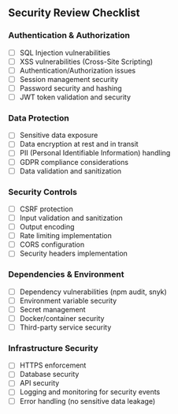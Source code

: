 ## Security Review Checklist

### Authentication & Authorization
- [ ] SQL Injection vulnerabilities
- [ ] XSS vulnerabilities (Cross-Site Scripting)
- [ ] Authentication/Authorization issues
- [ ] Session management security
- [ ] Password security and hashing
- [ ] JWT token validation and security

### Data Protection
- [ ] Sensitive data exposure
- [ ] Data encryption at rest and in transit
- [ ] PII (Personal Identifiable Information) handling
- [ ] GDPR compliance considerations
- [ ] Data validation and sanitization

### Security Controls
- [ ] CSRF protection
- [ ] Input validation and sanitization
- [ ] Output encoding
- [ ] Rate limiting implementation
- [ ] CORS configuration
- [ ] Security headers implementation

### Dependencies & Environment
- [ ] Dependency vulnerabilities (npm audit, snyk)
- [ ] Environment variable security
- [ ] Secret management
- [ ] Docker/container security
- [ ] Third-party service security

### Infrastructure Security
- [ ] HTTPS enforcement
- [ ] Database security
- [ ] API security
- [ ] Logging and monitoring for security events
- [ ] Error handling (no sensitive data leakage)